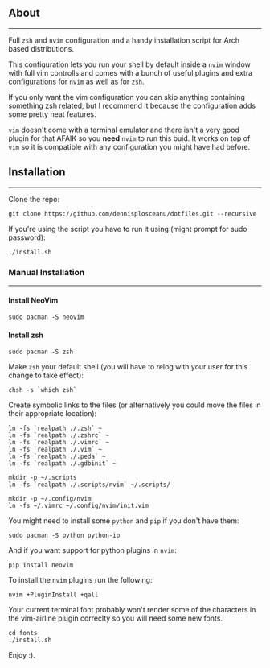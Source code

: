 ## About
---
Full `zsh` and `nvim` configuration and a handy installation script for Arch based distributions.

This configuration lets you run your shell by default inside a `nvim` window with full vim controlls and comes with a bunch of useful plugins and extra configurations for `nvim` as well as for `zsh`.

If you only want the vim configuration you can skip anything containing something zsh related, but I recommend it because the configuration adds some pretty neat features.

`vim` doesn't come with a terminal emulator and there isn't a very good plugin for that AFAIK so you **need** `nvim` to run this buid. It works on top of `vim` so it is compatible with any configuration you might have had before.

## Installation
---

Clone the repo:

    git clone https://github.com/dennisplosceanu/dotfiles.git --recursive

If you're using the script you have to run it using (might prompt for sudo password):

    ./install.sh

### Manual Installation
---

#### Install NeoVim

    sudo pacman -S neovim

#### Install zsh

    sudo pacman -S zsh

Make `zsh` your default shell (you will have to relog with your user for this change to take effect):

    chsh -s `which zsh`

Create symbolic links to the files (or alternatively you could move the files in their appropriate location):

    ln -fs `realpath ./.zsh` ~
    ln -fs `realpath ./.zshrc` ~
    ln -fs `realpath ./.vimrc` ~
    ln -fs `realpath ./.vim` ~
    ln -fs `realpath ./.peda` ~
    ln -fs `realpath ./.gdbinit` ~

    mkdir -p ~/.scripts
    ln -fs `realpath ./.scripts/nvim` ~/.scripts/

    mkdir -p ~/.config/nvim
    ln -fs ~/.vimrc ~/.config/nvim/init.vim

You might need to install some `python` and `pip` if you don't have them:

    sudo pacman -S python python-ip

And if you want support for python plugins in `nvim`:

    pip install neovim

To install the `nvim` plugins run the following:

    nvim +PluginInstall +qall

Your current terminal font probably won't render some of the characters in the
vim-airline plugin correclty so you will need some new fonts.

    cd fonts
    ./install.sh

Enjoy :).

